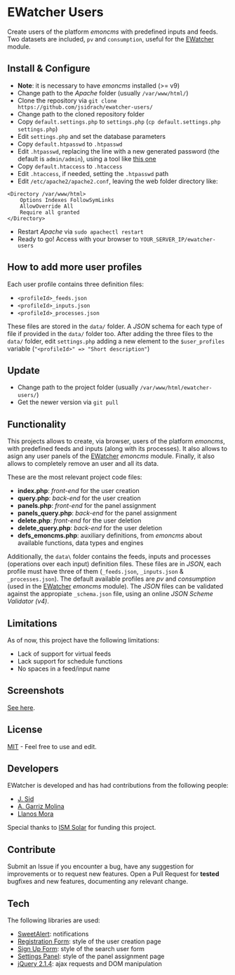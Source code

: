 # EWatcher Users

Create users of the platform *emoncms* with predefined inputs and feeds.
Two datasets are included, `pv` and `consumption`, useful for the [EWatcher](https://github.com/jsidrach/ewatcher) module.

Install & Configure
-------------------
* **Note**: it is necessary to have *emoncms* installed (>= v9)
* Change path to the *Apache* folder (usually `/var/www/html/`)
* Clone the repository via `git clone https://github.com/jsidrach/ewatcher-users/`
* Change path to the cloned repository folder
* Copy `default.settings.php` to `settings.php` (`cp default.settings.php settings.php`)
* Edit `settings.php` and set the database parameters
* Copy `default.htpasswd` to `.htpasswd`
* Edit `.htpasswd`, replacing the line with a new generated password (the default is `admin/admin`), using a tool like [this one](http://www.htaccesstools.com/htpasswd-generator/)
* Copy `default.htaccess` to `.htaccess`
* Edit `.htaccess`, if needed, setting the `.htpasswd` path
* Edit `/etc/apache2/apache2.conf`, leaving the web folder directory like:

~~~~
<Directory /var/www/html>
    Options Indexes FollowSymLinks
    AllowOverride All
    Require all granted
</Directory>
~~~~

* Restart *Apache* via `sudo apachectl restart`
* Ready to go! Access with your browser to `YOUR_SERVER_IP/ewatcher-users`

How to add more user profiles
-----------------------------
Each user profile contains three definition files:

* `<profileId>_feeds.json`
* `<profileId>_inputs.json`
* `<profileId>_processes.json`

These files are stored in the `data/` folder.
A *JSON* schema for each type of file if provided in the `data/` folder too.
After adding the three files to the `data/` folder, edit `settings.php` adding a new element to the `$user_profiles` variable (`"<profileId>" => "Short description"`)

Update
------
* Change path to the project folder (usually `/var/www/html/ewatcher-users/`)
* Get the newer version via `git pull`

Functionality
-------------
This projects allows to create, via browser, users of the platform *emoncms*, with predefined feeds and inputs (along with its processes).
It also allows to asign any user panels of the [EWatcher](https://github.com/jsidrach/ewatcher) *emoncms* module.
Finally, it also allows to completely remove an user and all its data.

These are the most relevant project code files:

* **index.php**: *front-end* for the user creation
* **query.php**: *back-end* for the user creation
* **panels.php**: *front-end* for the panel assignment
* **panels_query.php**: *back-end* for the panel assignment
* **delete.php**: *front-end* for the user deletion
* **delete_query.php**: *back-end* for the user deletion
* **defs_emoncms.php**: auxiliary definitions, from *emoncms* about available functions, data types and engines

Additionally, the `data\` folder contains the feeds, inputs and processes (operations over each input) definition files.
These files are in *JSON*, each profile must have three of them (`_feeds.json`, `_inputs.json` & `_processes.json`).
The default available profiles are *pv* and *consumption* (used in the [EWatcher](https://github.com/jsidrach/ewatcher) *emoncms* module).
The *JSON* files can be validated against the appropiate `_schema.json` file, using an online *JSON Scheme Validator (v4)*.

Limitations
-----------
As of now, this project have the following limitations:

* Lack of support for virtual feeds
* Lack support for schedule functions
* No spaces in a feed/input name

Screenshots
-----------
[See here](screenshots/).

License
-------
[MIT](LICENSE) - Feel free to use and edit.

Developers
----------
EWatcher is developed and has had contributions from the following people:

* [J. Sid](https://github.com/jsidrach)
* [A. Garriz Molina](alejandro.garrizmolina@gmail.com)
* [Llanos Mora](https://sites.google.com/site/llanosmora/home)

Special thanks to [ISM Solar](http://www.ismsolar.com/) for funding this project.

Contribute
----------
Submit an Issue if you encounter a bug, have any suggestion for improvements or to request new features.
Open a Pull Request for **tested** bugfixes and new features, documenting any relevant change.

Tech
----
The following libraries are used:

* [SweetAlert](http://t4t5.github.io/sweetalert/): notifications
* [Registration Form](http://www.cssflow.com/snippets/registration-form): style of the user creation page
* [Sign Up Form](http://www.cssflow.com/snippets/sign-up-form): style of the search user form
* [Settings Panel](http://www.cssflow.com/snippets/settings-panel): style of the panel assignment page
* [jQuery 2.1.4](https://jquery.com): ajax requests and DOM manipulation
